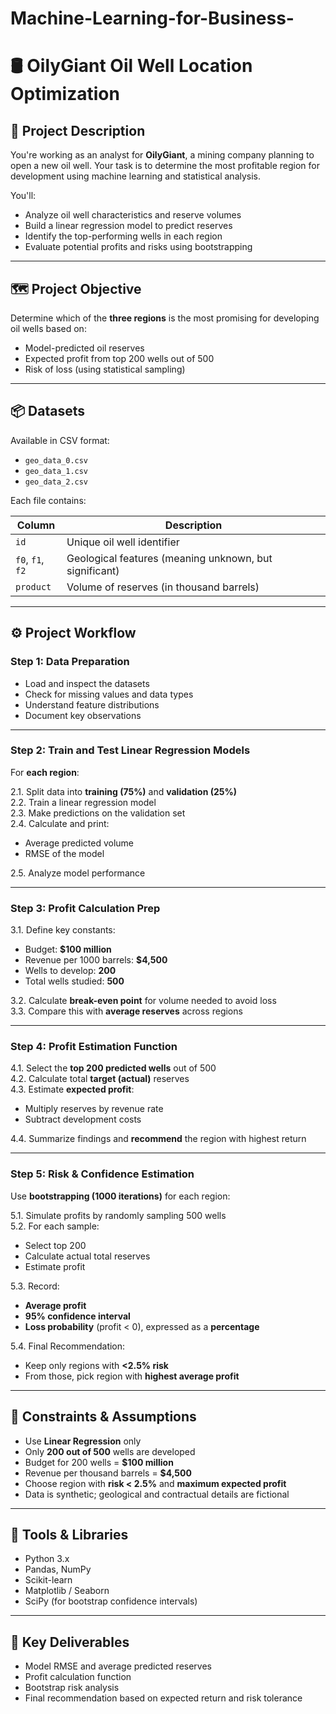 # Machine-Learning-for-Business-

# 🛢️ OilyGiant Oil Well Location Optimization

## 📍 Project Description

You're working as an analyst for **OilyGiant**, a mining company planning to open a new oil well. Your task is to determine the most profitable region for development using machine learning and statistical analysis.

You'll:

- Analyze oil well characteristics and reserve volumes
- Build a linear regression model to predict reserves
- Identify the top-performing wells in each region
- Evaluate potential profits and risks using bootstrapping

---

## 🗺️ Project Objective

Determine which of the **three regions** is the most promising for developing oil wells based on:

- Model-predicted oil reserves
- Expected profit from top 200 wells out of 500
- Risk of loss (using statistical sampling)

---

## 📦 Datasets

Available in CSV format:

- `geo_data_0.csv`
- `geo_data_1.csv`
- `geo_data_2.csv`

Each file contains:

| Column | Description |
|--------|-------------|
| `id`   | Unique oil well identifier |
| `f0`, `f1`, `f2` | Geological features (meaning unknown, but significant) |
| `product` | Volume of reserves (in thousand barrels) |

---

## ⚙️ Project Workflow

### Step 1: Data Preparation
- Load and inspect the datasets
- Check for missing values and data types
- Understand feature distributions
- Document key observations

---

### Step 2: Train and Test Linear Regression Models
For **each region**:

2.1. Split data into **training (75%)** and **validation (25%)**  
2.2. Train a linear regression model  
2.3. Make predictions on the validation set  
2.4. Calculate and print:
- Average predicted volume
- RMSE of the model

2.5. Analyze model performance

---

### Step 3: Profit Calculation Prep

3.1. Define key constants:
- Budget: **$100 million**
- Revenue per 1000 barrels: **$4,500**
- Wells to develop: **200**
- Total wells studied: **500**

3.2. Calculate **break-even point** for volume needed to avoid loss  
3.3. Compare this with **average reserves** across regions

---

### Step 4: Profit Estimation Function

4.1. Select the **top 200 predicted wells** out of 500  
4.2. Calculate total **target (actual)** reserves  
4.3. Estimate **expected profit**:
- Multiply reserves by revenue rate
- Subtract development costs

4.4. Summarize findings and **recommend** the region with highest return

---

### Step 5: Risk & Confidence Estimation

Use **bootstrapping (1000 iterations)** for each region:

5.1. Simulate profits by randomly sampling 500 wells  
5.2. For each sample:
- Select top 200
- Calculate actual total reserves
- Estimate profit

5.3. Record:
- **Average profit**
- **95% confidence interval**
- **Loss probability** (profit < 0), expressed as a **percentage**

5.4. Final Recommendation:
- Keep only regions with **<2.5% risk**
- From those, pick region with **highest average profit**

---

## 📌 Constraints & Assumptions

- Use **Linear Regression** only
- Only **200 out of 500** wells are developed
- Budget for 200 wells = **$100 million**
- Revenue per thousand barrels = **$4,500**
- Choose region with **risk < 2.5%** and **maximum expected profit**
- Data is synthetic; geological and contractual details are fictional

---

## 🧰 Tools & Libraries

- Python 3.x
- Pandas, NumPy
- Scikit-learn
- Matplotlib / Seaborn
- SciPy (for bootstrap confidence intervals)

---

## 🧠 Key Deliverables

- Model RMSE and average predicted reserves
- Profit calculation function
- Bootstrap risk analysis
- Final recommendation based on expected return and risk tolerance

